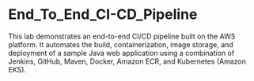 # End_To_End_CI-CD_Pipeline
This lab demonstrates an end-to-end CI/CD pipeline built on the AWS platform. It automates the build, containerization, image storage, and deployment of a sample Java web application using a combination of Jenkins, GitHub, Maven, Docker, Amazon ECR, and Kubernetes (Amazon EKS).
